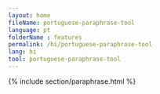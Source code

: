 ```yaml
---
layout: home
fileName: portuguese-paraphrase-tool
language: pt
folderName : features
permalink: /hi/portuguese-paraphrase-tool
lang: hi
tool: portuguese-paraphrase-tool
---
```

{% include section/paraphrase.html %}
